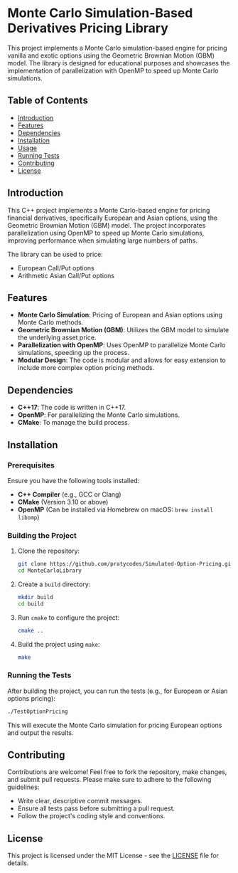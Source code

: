 # Monte Carlo Simulation-Based Derivatives Pricing Library

This project implements a Monte Carlo simulation-based engine for pricing vanilla and exotic options using the Geometric Brownian Motion (GBM) model. The library is designed for educational purposes and showcases the implementation of parallelization with OpenMP to speed up Monte Carlo simulations.

## Table of Contents

- [Introduction](#introduction)
- [Features](#features)
- [Dependencies](#dependencies)
- [Installation](#installation)
- [Usage](#usage)
- [Running Tests](#running-tests)
- [Contributing](#contributing)
- [License](#license)

## Introduction

This C++ project implements a Monte Carlo-based engine for pricing financial derivatives, specifically European and Asian options, using the Geometric Brownian Motion (GBM) model. The project incorporates parallelization using OpenMP to speed up Monte Carlo simulations, improving performance when simulating large numbers of paths.

The library can be used to price:
- European Call/Put options
- Arithmetic Asian Call/Put options

## Features

- **Monte Carlo Simulation**: Pricing of European and Asian options using Monte Carlo methods.
- **Geometric Brownian Motion (GBM)**: Utilizes the GBM model to simulate the underlying asset price.
- **Parallelization with OpenMP**: Uses OpenMP to parallelize Monte Carlo simulations, speeding up the process.
- **Modular Design**: The code is modular and allows for easy extension to include more complex option pricing methods.

## Dependencies

- **C++17**: The code is written in C++17.
- **OpenMP**: For parallelizing the Monte Carlo simulations.
- **CMake**: To manage the build process.

## Installation

### Prerequisites

Ensure you have the following tools installed:
- **C++ Compiler** (e.g., GCC or Clang)
- **CMake** (Version 3.10 or above)
- **OpenMP** (Can be installed via Homebrew on macOS: `brew install libomp`)

### Building the Project

1. Clone the repository:

   ```bash
   git clone https://github.com/pratycodes/Simulated-Option-Pricing.git
   cd MonteCarloLibrary
   ```

2. Create a `build` directory:

   ```bash
   mkdir build
   cd build
   ```

3. Run `cmake` to configure the project:

   ```bash
   cmake ..
   ```

4. Build the project using `make`:

   ```bash
   make
   ```

### Running the Tests

After building the project, you can run the tests (e.g., for European or Asian options pricing):

```bash
./TestOptionPricing
```

This will execute the Monte Carlo simulation for pricing European options and output the results.


## Contributing

Contributions are welcome! Feel free to fork the repository, make changes, and submit pull requests. Please make sure to adhere to the following guidelines:

- Write clear, descriptive commit messages.
- Ensure all tests pass before submitting a pull request.
- Follow the project's coding style and conventions.

## License

This project is licensed under the MIT License - see the [LICENSE](LICENSE) file for details.
